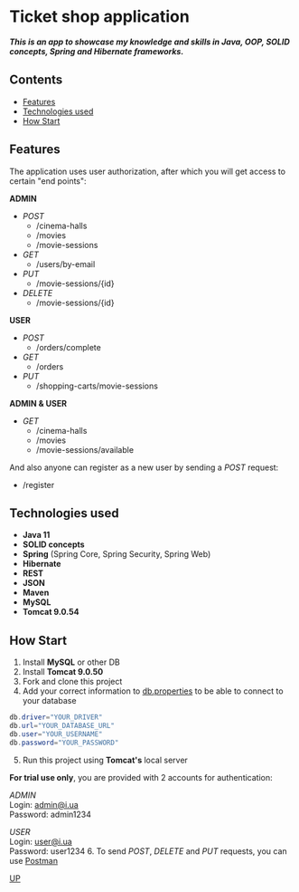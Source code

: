 <a id="up"></a>

<h1>Ticket shop application</h1>   

___This is an app to showcase my knowledge and skills in Java, OOP, SOLID concepts, Spring and Hibernate frameworks.___






<h2>Contents</h2>

- [Features](#features)
- [Technologies used](#technologies)
- [How Start](#howStart)




<a id="features"></a>

<h2>Features</h2>



The application uses user authorization, 
after which you will get access to certain "end points":

__ADMIN__
  * _POST_ 
    * /cinema-halls
    * /movies  
    * /movie-sessions
  * _GET_
    * /users/by-email
  * _PUT_  
    * /movie-sessions/{id}
  * _DELETE_  
    * /movie-sessions/{id}  
  

__USER__
  * _POST_
    * /orders/complete
  * _GET_
    * /orders
  * _PUT_
    * /shopping-carts/movie-sessions

__ADMIN & USER__
  * _GET_
    * /cinema-halls  
    *  /movies   
    *  /movie-sessions/available   

And also anyone can register as a new user by sending a _POST_ request:
* /register










<a id="technologies"></a>

<h2>Technologies used</h2>



* __Java 11__
* __SOLID concepts__
* __Spring__ (Spring Core, Spring Security, Spring Web)
* __Hibernate__
* __REST__
* __JSON__  
* __Maven__
* __MySQL__
* __Tomcat 9.0.54__





<a id="howStart"></a>

<h2>How Start</h2>


 1. Install __MySQL__ or other DB  
 2. Install __Tomcat 9.0.50__  
 3. Fork and clone this project  
 4. Add your correct information to [db.properties](src/main/resources/db.properties) to be able to connect to your database
  
```java
db.driver="YOUR_DRIVER"
db.url="YOUR_DATABASE_URL"
db.user="YOUR_USERNAME"
db.password="YOUR_PASSWORD"
```

5.  Run this project using __Tomcat's__ local server  

__For trial use only__, you are provided with 2 accounts for authentication:  

_ADMIN_         
Login: admin@i.ua  
Password: admin1234

_USER_  
Login: user@i.ua  
Password: user1234
6. To send _POST_, _DELETE_ and _PUT_ requests, you can use [Postman](https://www.postman.com/home)  








[UP](#up)
  
